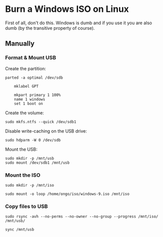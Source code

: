 # Burn a Windows ISO on Linux

First of all, don't do this. Windows is dumb and if you use it you are also dumb (by the transitive property of course).

## Manually

### Format & Mount USB 

Create the partition: 

    parted -a optimal /dev/sdb

        mklabel GPT

        mkpart primary 1 100%
        name 1 windows
        set 1 boot on 

Create the volume: 

    sudo mkfs.ntfs --quick /dev/sdb1

Disable write-caching on the USB drive: 

    sudo hdparm -W 0 /dev/sdb

Mount the USB: 

    sudo mkdir -p /mnt/usb
    sudo mount /dev/sdb1 /mnt/usb

### Mount the ISO

    sudo mkdir -p /mnt/iso

    sudo mount -o loop /home/ongo/iso/windows-9.iso /mnt/iso

### Copy files to USB

    sudo rsync -avh --no-perms --no-owner --no-group --progress /mnt/iso/ /mnt/usb/

    sync /mnt/usb
